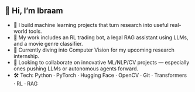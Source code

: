 ## 👋 Hi, I’m Ibraam

- 🔭 I build machine learning projects that turn research into useful real-world tools.
- 🧠 My work includes an RL trading bot, a legal RAG assistant using LLMs, and a movie genre classifier.
- 🌱 Currently diving into Computer Vision for my upcoming research internship.
- 🤝 Looking to collaborate on innovative ML/NLP/CV projects — especially ones pushing LLMs or autonomous agents forward.
- 🛠️ Tech: Python · PyTorch · Hugging Face · OpenCV · Git · Transformers · RL · RAG
